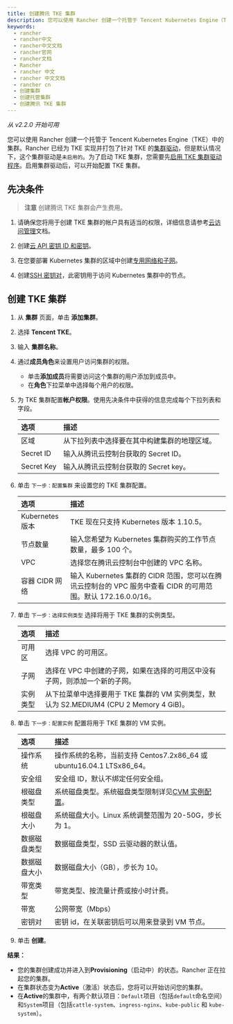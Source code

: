 ```yaml
---
title: 创建腾讯 TKE 集群
description: 您可以使用 Rancher 创建一个托管于 Tencent Kubernetes Engine（TKE）中的集群。Rancher 已经为 TKE 实现并打包了针对 TKE 的集群驱动，但是默认情况下，这个集群驱动是`未启用的`。为了启动 TKE 集群，您需要先启用 TKE 集群驱动程序。启用集群驱动后，可以开始配置 TKE 集群。
keywords:
  - rancher
  - rancher中文
  - rancher中文文档
  - rancher官网
  - rancher文档
  - Rancher
  - rancher 中文
  - rancher 中文文档
  - rancher cn
  - 创建集群
  - 创建托管集群
  - 创建腾讯 TKE 集群
---
```


_从 v2.2.0 开始可用_

您可以使用 Rancher 创建一个托管于 Tencent Kubernetes Engine（TKE）中的集群。Rancher 已经为 TKE 实现并打包了针对 TKE 的[集群驱动](/docs/rancher2/admin-settings/drivers/cluster-drivers/)，但是默认情况下，这个集群驱动是`未启用的`。为了启动 TKE 集群，您需要先[启用 TKE 集群驱动程序](/docs/rancher2/admin-settings/drivers/cluster-drivers/)。启用集群驱动后，可以开始配置 TKE 集群。

## 先决条件

> **注意**
> 创建腾讯 TKE 集群会产生费用。

1. 请确保您将用于创建 TKE 集群的帐户具有适当的权限，详细信息请参考[云访问管理](https://cloud.tencent.com/document/product/598/10600)文档。

1. 创建[云 API 密钥 ID 和密钥](https://console.cloud.tencent.com/capi)。

1. 在您要部署 Kubernetes 集群的区域中创建[专用网络和子网](https://cloud.tencent.com/document/product/215/4927)。

1. 创建[SSH 密钥对](https://cloud.tencent.com/document/product/213/6092)，此密钥用于访问 Kubernetes 集群中的节点。

## 创建 TKE 集群

1. 从 **集群** 页面，单击 **添加集群**。

1. 选择 **Tencent TKE**。

1. 输入 **集群名称**。

1. 通过**成员角色**来设置用户访问集群的权限。

   - 单击**添加成员**将需要访问这个集群的用户添加到成员中。
   - 在**角色**下拉菜单中选择每个用户的权限。

1. 为 TKE 集群配置**帐户权限**。使用先决条件中获得的信息完成每个下拉列表和字段。

   | 选项       | 描述                                         |
   | :--------- | :------------------------------------------- |
   | 区域       | 从下拉列表中选择要在其中构建集群的地理区域。 |
   | Secret ID  | 输入从腾讯云控制台获取的 Secret ID。         |
   | Secret Key | 输入从腾讯云控制台获取的 Secret key。        |

1. 单击 `下一步：配置集群` 来设置您的 TKE 集群配置。

   | 选项            | 描述                                                                                                          |
   | :-------------- | :------------------------------------------------------------------------------------------------------------ |
   | Kubernetes 版本 | TKE 现在只支持 Kubernetes 版本 1.10.5。                                                                       |
   | 节点数量        | 输入您希望为 Kubernetes 集群购买的工作节点数量，最多 100 个。                                                 |
   | VPC             | 选择您在腾讯云控制台中创建的 VPC 名称。                                                                       |
   | 容器 CIDR 网络  | 输入 Kubernetes 集群的 CIDR 范围，您可以在腾讯云控制台的 VPC 服务中查看 CIDR 的可用范围。默认 172.16.0.0/16。 |

1. 单击 `下一步：选择实例类型` 选择将用于 TKE 集群的实例类型。

   | 选项     | 描述                                                                                    |
   | :------- | :-------------------------------------------------------------------------------------- |
   | 可用区   | 选择 VPC 的可用区。                                                                     |
   | 子网     | 选择在 VPC 中创建的子网，如果在选择的可用区中没有子网，则添加一个新的子网。             |
   | 实例类型 | 从下拉菜单中选择要用于 TKE 集群的 VM 实例类型，默认为 S2.MEDIUM4 (CPU 2 Memory 4 GiB)。 |

1. 单击 `下一步：配置实例` 配置将用于 TKE 集群的 VM 实例。

   | 选项         | 描述                                                                                                     |
   | :----------- | :------------------------------------------------------------------------------------------------------- |
   | 操作系统     | 操作系统的名称，当前支持 Centos7.2x86_64 或 ubuntu16.04.1 LTSx86_64。                                    |
   | 安全组       | 安全组 ID，默认不绑定任何安全组。                                                                        |
   | 根磁盘类型   | 系统磁盘类型。系统磁盘类型限制详见[CVM 实例配置](https://cloud.tencent.com/document/product/213/11518)。 |
   | 根磁盘大小   | 系统磁盘大小。Linux 系统调整范围为 20-50G，步长为 1。                                                    |
   | 数据磁盘类型 | 数据磁盘类型，SSD 云驱动器的默认值。                                                                     |
   | 数据磁盘大小 | 数据磁盘大小（GB），步长为 10。                                                                          |
   | 带宽类型     | 带宽类型、按流量计费或按小时计费。                                                                       |
   | 带宽         | 公网带宽（Mbps）                                                                                         |
   | 密钥对       | 密钥 id，在关联密钥后可以用来登录到 VM 节点。                                                            |

1. 单击 **创建**。

**结果：**

- 您的集群创建成功并进入到**Provisioning**（启动中）的状态。Rancher 正在拉起您的集群。
- 在集群状态变为**Active**（激活）状态后，您将可以开始访问您的集群。
- 在**Active**的集群中，有两个默认项目：`Default`项目（包括`default`命名空间）和`System`项目（包括`cattle-system`、`ingress-nginx`、`kube-public` 和 `kube-system`）。
